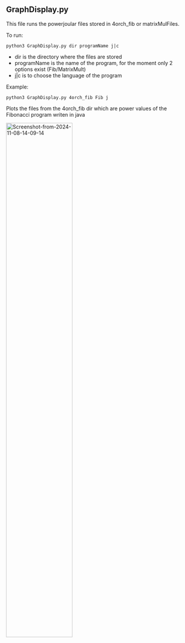 ## GraphDisplay.py
This file runs the powerjoular files stored in 4orch_fib or matrixMulFiles.

To run:


    python3 GraphDisplay.py dir programName j|c
    
- dir is the directory where the files are stored
- programName is the name of the program, for the moment only 2 options exist (Fib/MatrixMult)
- j|c is to choose the language of the program


Example:

    python3 GraphDisplay.py 4orch_fib Fib j

Plots the files from the 4orch_fib dir which are power values of the Fibonacci program writen in java

<img src="https://i.ibb.co/RYPgrLQ/Screenshot-from-2024-11-08-14-09-14.png" alt="Screenshot-from-2024-11-08-14-09-14" border="0" width="60%">
